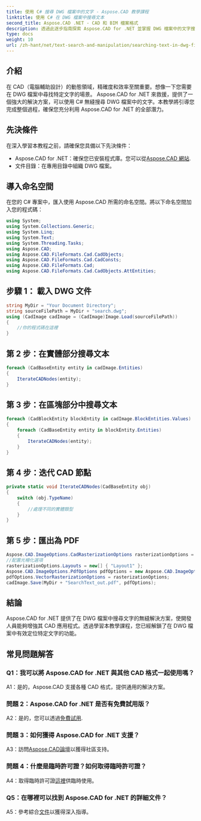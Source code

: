```yaml
---
title: 使用 C# 搜尋 DWG 檔案中的文字 - Aspose.CAD 教學課程
linktitle: 使用 C# 在 DWG 檔案中搜尋文本
second_title: Aspose.CAD .NET - CAD 和 BIM 檔案格式
description: 透過此逐步指南探索 Aspose.CAD for .NET 並掌握 DWG 檔案中的文字搜尋。立即增強您的 CAD 應用程式！
type: docs
weight: 10
url: /zh-hant/net/text-search-and-manipulation/searching-text-in-dwg-files/
---
```

## 介紹

在 CAD（電腦輔助設計）的動態領域，精確度和效率至關重要。想像一下您需要在 DWG 檔案中尋找特定文字的場景。 Aspose.CAD for .NET 來救援，提供了一個強大的解決方案，可以使用 C# 無縫搜尋 DWG 檔案中的文字。本教學將引導您完成整個過程，確保您充分利用 Aspose.CAD for .NET 的全部潛力。

## 先決條件

在深入學習本教程之前，請確保您具備以下先決條件：
-  Aspose.CAD for .NET：確保您已安裝程式庫。您可以從[Aspose.CAD 網站](https://releases.aspose.com/cad/net/).
- 文件目錄：在專用目錄中組織 DWG 檔案。

## 導入命名空間

在您的 C# 專案中，匯入使用 Aspose.CAD 所需的命名空間。將以下命名空間加入您的程式碼：

```csharp
using System;
using System.Collections.Generic;
using System.Linq;
using System.Text;
using System.Threading.Tasks;
using Aspose.CAD;
using Aspose.CAD.FileFormats.Cad.CadObjects;
using Aspose.CAD.FileFormats.Cad.CadConsts;
using Aspose.CAD.FileFormats.Cad;
using Aspose.CAD.FileFormats.Cad.CadObjects.AttEntities;
```

## 步驟 1： 載入 DWG 文件

```csharp
string MyDir = "Your Document Directory";
string sourceFilePath = MyDir + "search.dwg";
using (CadImage cadImage = (CadImage)Image.Load(sourceFilePath))
{
    //你的程式碼在這裡
}
```

## 第 2 步：在實體部分搜尋文本

```csharp
foreach (CadBaseEntity entity in cadImage.Entities)
{
    IterateCADNodes(entity);
}
```

## 第 3 步：在區塊部分中搜尋文本

```csharp
foreach (CadBlockEntity blockEntity in cadImage.BlockEntities.Values)
{
    foreach (CadBaseEntity entity in blockEntity.Entities)
    {
        IterateCADNodes(entity);
    }
}
```

## 第 4 步：迭代 CAD 節點

```csharp
private static void IterateCADNodes(CadBaseEntity obj)
{
    switch (obj.TypeName)
    {
        //處理不同的實體類型
    }
}
```

## 第 5 步：匯出為 PDF

```csharp
Aspose.CAD.ImageOptions.CadRasterizationOptions rasterizationOptions = new Aspose.CAD.ImageOptions.CadRasterizationOptions();
//配置光柵化選項
rasterizationOptions.Layouts = new[] { "Layout1" };
Aspose.CAD.ImageOptions.PdfOptions pdfOptions = new Aspose.CAD.ImageOptions.PdfOptions();
pdfOptions.VectorRasterizationOptions = rasterizationOptions;
cadImage.Save(MyDir + "SearchText_out.pdf", pdfOptions);
```

## 結論

Aspose.CAD for .NET 提供了在 DWG 檔案中搜尋文字的無縫解決方案，使開發人員能夠增強其 CAD 應用程式。透過學習本教學課程，您已經解鎖了在 DWG 檔案中有效定位特定文字的功能。

## 常見問題解答

### Q1：我可以將 Aspose.CAD for .NET 與其他 CAD 格式一起使用嗎？

A1：是的，Aspose.CAD 支援各種 CAD 格式，提供通用的解決方案。

### 問題 2：Aspose.CAD for .NET 是否有免費試用版？

 A2：是的，您可以透過[免費試用](https://releases.aspose.com/).

### 問題 3：如何獲得 Aspose.CAD for .NET 支援？

 A3：訪問[Aspose.CAD論壇](https://forum.aspose.com/c/cad/19)以獲得社區支持。

### 問題 4：什麼是臨時許可證？如何取得臨時許可證？

 A4：取得臨時許可證[這裡](https://purchase.aspose.com/temporary-license/)供臨時使用。

### Q5：在哪裡可以找到 Aspose.CAD for .NET 的詳細文件？

 A5：參考綜合[文件](https://reference.aspose.com/cad/net/)以獲得深入指導。